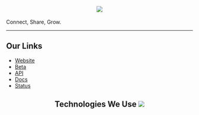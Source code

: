 <h2 align='center'>
  <img src=https://github.com/user-attachments/assets/a89b7dca-de11-4cb7-a1e2-d560f299ef5" />
  <br> 
</h2>
<p>
Connect, Share, Grow.
</p>
<hr>

<h2>
  Our Links
</h2>

<ul>
  <li><a href="https://netsocial.app">Website</a></li>
<li><a href="https://beta.netsocial.app">Beta</a></li>
<li><a href="https://api.netsocial.app">API</a></li>
<li><a href="https://docs.netsocial.app">Docs</a></li>
  <li><a href="https://status.netsocial.app">Status</a></li>
</ul>



<h2 align='center'>
 Technologies We Use
<img src="https://skillicons.dev/icons?i=github,git,cloudflare,go,nodejs,react,nextjs,tailwind,mongodb,mysql,ts,vercel&theme=dark" />
</div>
</h2>
